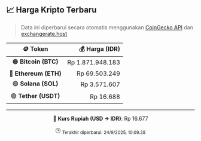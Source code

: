 

<!-- HARGA_KRIPTO -->
## 📈 Harga Kripto Terbaru

> Data ini diperbarui secara otomatis menggunakan [CoinGecko API](https://www.coingecko.com/) dan [exchangerate.host](https://exchangerate.host/)

<div align="center">

| 🪙 Token | 💰 Harga (IDR) |
|:------:|---------------:|
| 🟠 **Bitcoin (BTC)**   | Rp 1.871.948.183 |
| 🔵 **Ethereum (ETH)**  | Rp 69.503.249 |
| 🟣 **Solana (SOL)**    | Rp 3.571.607 |
| 🟢 **Tether (USDT)**   | Rp 16.688 |

---

💱 **Kurs Rupiah (USD → IDR)**: Rp 16.677

🕒 <sub>Terakhir diperbarui: 24/9/2025, 10.09.28</sub>

</div>
<!-- /HARGA_KRIPTO -->